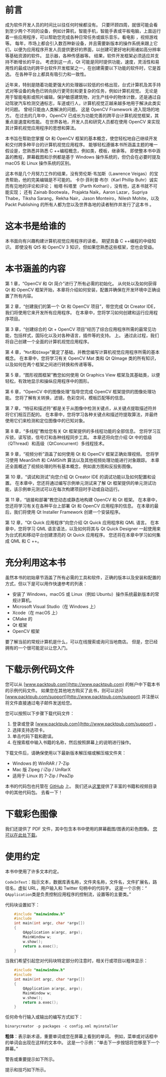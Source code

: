 # 前言

成为软件开发人员的时间比以往任何时候都没有。 只要环顾四周，就很可能会看到至少两个不同的设备，例如计算机，智能手机，智能手表或平板电脑，上面运行着一些应用程序，可以帮助您完成各种日常任务或娱乐音乐，看电影 ，视频游戏等。 每年，市场上都会引入数百种新设备，并且需要新版本的操作系统来跟上它们，以便为应用程序开发人员提供更好的界面，以创建可更好地利用诸如高分辨率等基础资源的软件。 显示器，各种传感器等。 结果，软件开发框架必须适应并支持不断增长的平台。 考虑到这一点，Qt 可能是同时提供功能，速度，灵活性和易用性的最成功的跨平台软件开发框架之一，在创建需要以下功能的软件时，它是首选。 在各种平台上都具有吸引力和一致性。

近年来，特别是随着功能更强大的处理器以较低的价格出现，台式计算机及其手持式对等设备的角色已转向执行更苛刻和更复杂的任务，例如计算机视觉。 无论是用于智能电影或照片编辑，保护敏感建筑物，对生产线中的物体计数，还是通过自动驾驶汽车检测交通标志，车道或行人，计算机视觉正越来越多地用于解决此类实时问题。 曾经只能由人类解决的问题。 这是 OpenCV Framework 进入现场的地方。 在过去的几年中，OpenCV 已成长为功能完善的跨平台计算机视觉框架，其重点是速度和性能。 在世界各地，开发人员和研究人员都在使用 OpenCV 来实现其计算机视觉应用程序的思想和算法。

本书旨在帮助您掌握 Qt 和 OpenCV 框架的基本概念，使您轻松地自己继续开发和交付跨多种平台的计算机视觉应用程序。 能够轻松遵循本书所涵盖主题的唯一假设是，您熟悉并熟悉 C ++编程概念，例如类，模板，继承等。 即使整本书中涵盖的教程，屏幕截图和示例都是基于 Windows 操作系统的，但仍会在必要时提及 macOS 和 Linux 操作系统的区别。

这本书是几个月努力工作的结果，没有劳伦斯·韦加斯（Lawrence Veigas）的宝贵帮助，他的完美编辑是不可能的。 卡尔·菲利普·布尔（Karl Phillip Buhr）诚实而有见地的评论和评论； 帕塔·科塔里（Parth Kothari），没有他，这本书就不可能实现； 还有 Zainab Bootwala，Prajakta Naik，Aaron Lazar，Supriya Thabe，Tiksha Sarang，Rekha Nair，Jason Monteiro，Nilesh Mohite，以及 Packt Publishing 的所有人都为您以及世界各地的读者制作并发行了这本书 。

# 这本书是给谁的

本书面向有兴趣构建计算机视觉应用程序的读者。 期望具备 C ++编程的中级知识。 即使没有 Qt5 和 OpenCV 3 知识，但如果您熟悉这些框架，您也会受益。

# 本书涵盖的内容

第 1 章，“OpenCV 和 Qt 简介”进行了所有必需的初始化。 从何处以及如何获得 Qt 和 OpenCV 框架开始，本章将介绍如何安装，配置并确保在开发环境中正确设置了所有内容。

第 2 章，“创建我们的第一个 Qt 和 OpenCV 项目”，带您完成 Qt Creator IDE，我们将使用它来开发所有应用程序。 在本章中，您将学习如何创建和运行应用程序项目。

第 3 章，“创建综合的 Qt + OpenCV 项目”经历了综合应用程序所需的最常见功能，包括样式，国际化以及对各种语言，插件等的支持。 上。 通过此过程，我们将自己创建一个全面的计算机视觉应用程序。

第 4 章，“`Mat`和`QImage`”奠定了基础，并教您编写计算机视觉应用程序所需的基本概念。 在本章中，您将学习有关 OpenCV Mat 类和 Qt QImage 类的所有知识，以及如何在两个框架之间进行转换和传递等等。

第 5 章，“图形视图框架”教您如何使用 Qt Graphics View 框架及其基础类，以便轻松，有效地显示和操纵应用程序中的图形。

第 6 章，“OpenCV 中的图像处理”指导您完成 OpenCV 框架提供的图像处理功能。 您将了解有关转换，滤镜，色彩空间，模板匹配等的信息。

第 7 章，“特征和描述符”都是关于从图像中检测关键点，从关键点提取描述符并将它们相互匹配的。 在本章中，您将学习各种关键点和描述符提取算法，并最终使用它们来检测和定位图像中的已知对象。

第 8 章，“多线程”教给您有关 Qt 框架提供的多线程功能的全部信息。 您将学习互斥锁，读写锁，信号灯和各种线程同步工具。 本章还将向您介绍 Qt 中的低级（QThread）和高级（QtConcurrent）多线程技术。

第 9 章，“视频分析”涵盖了如何使用 Qt 和 OpenCV 框架正确处理视频。 您将学习使用 MeanShift 和 CAMShift 算法以及其他视频处理功能进行对象跟踪。 本章还全面概述了视频处理的所有基本概念，例如直方图和反投影图像。

第 10 章，“调试和测试”向您介绍 Qt Creator IDE 的调试功能以及如何配置和设置。 在本章中，您还将通过编写示例单元测试来了解 Qt 框架提供的单元测试功能，该示例单元测试可以在每次构建项目时手动或自动运行。

第 11 章，“链接和部署”教您动态或静态地构建 OpenCV 和 Qt 框架。 在本章中，您还将学习有关在各种平台上部署 Qt 和 OpenCV 应用程序的信息。 在本章的最后，我们将使用 Qt Installer Framework 创建一个安装程序。

第 12 章，“Qt Quick 应用程序”向您介绍 Qt Quick 应用程序和 QML 语言。 在本章中，您将学习 QML 语言语法，以及如何将其与 Qt Quick Designer 一起使用来为台式机和移动平台创建漂亮的 Qt Quick 应用程序。 您还将在本章中学习如何集成 QML 和 C ++。

# 充分利用这本书

虽然本书的初始章节涵盖了所有必需的工具和软件，正确的版本以及安装和配置的方式，但以下是可以用作快速参考的列表：

*   安装了 Windows，macOS 或 Linux（例如 Ubuntu）操作系统最新版本的常规计算机。
*   Microsoft Visual Studio（在 Windows 上）
*   Xcode（在 macOS 上）
*   CMake 的
*   Qt 框架
*   OpenCV 框架

要了解当前的常规计算机是什么，可以在线搜索或询问当地商店。 但是，您已经拥有的一个很可能足以让您入门。

# 下载示例代码文件

您可以从 [www.packtpub.com](http://www.packtpub.com) 的帐户中下载本书的示例代码文件。 如果您在其他地方购买了此书，则可以访问 [www.packtpub.com/support](http://www.packtpub.com/support) 并注册以将文件直接通过电子邮件发送给您。

您可以按照以下步骤下载代码文件：

1.  登录或登录 [www.packtpub.com](http://www.packtpub.com/support) 。
2.  选择支持选项卡。
3.  单击代码下载和勘误。
4.  在搜索框中输入书籍的名称，然后按照屏幕上的说明进行操作。

下载文件后，请确保使用以下最新版本解压缩或解压缩文件夹：

*   Windows 的 WinRAR / 7-Zip
*   Mac 版 Zipeg / iZip / UnRarX
*   适用于 Linux 的 7-Zip / PeaZip

本书的代码包也托管在 [GitHub](https://github.com/PacktPublishing/Computer-Vision-with-OpenCV-3-and-Qt5) 上。 我们还从[这里](https://github.com/PacktPublishing/)提供了丰富的书籍和视频目录中的其他代码包。 去看一下！

# 下载彩色图像

我们还提供了 PDF 文件，其中包含本书中使用的屏幕截图/图表的彩色图像。 [您可以在此处下载](https://www.packtpub.com/sites/default/files/downloads/ComputerVisionwithOpenCV3andQt5_ColorImages.pdf)。

# 使用约定

本书中使用了许多文本约定。

`CodeInText`：指示文本，数据库表名称，文件夹名称，文件名，文件扩展名，路径名，虚拟 URL，用户输入和 Twitter 句柄中的代码字。 这是一个示例：“ `QApplication`类是负责控制应用程序的控制流，设置等的主要类。”

代码块设置如下：

```cpp
    #include "mainwindow.h"
    #include 
    int main(int argc, char *argv[])
    {
        QApplication a(argc, argv);
        MainWindow w;
        w.show();
        return a.exec();
    }
```

当我们希望引起您对代码块特定部分的注意时，相关行或项目以粗体显示：

```cpp
    #include "mainwindow.h"
    #include 
    int main(int argc, char *argv[])
    {
        QApplication a(argc, argv);
        MainWindow w;
        w.show();
        return a.exec();
    }
```

任何命令行输入或输出的编写方式如下：

```cpp
binarycreator -p packages -c config.xml myinstaller
```

**粗体**：表示新术语，重要单词或您在屏幕上看到的单词。 例如，菜单或对话框中的单词会出现在这样的文本中。 这是一个示例：“单击下一步按钮将您移至下一个屏幕。”

警告或重要提示如下所示。

提示和技巧如下所示。